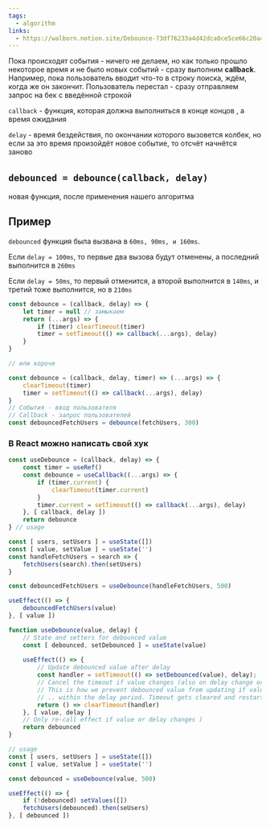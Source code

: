 ```yaml
---
tags:
  - algorithm
links:
  - https://walborn.notion.site/Debounce-73df76233a4d42dca0ce5ce66c20a4d3
---
```

Пока происходят события - ничего не делаем, но как только прошло некоторое время и не было новых событий - сразу выполним **callback**. Например, пока пользователь вводит что-то в строку поиска, ждём, когда же он закончит. Пользователь перестал - сразу отправляем запрос на бек с введённой строкой

`callback` - функция, которая должна выполниться в конце концов , а время ожидания

`delay` - время бездействия, по окончании которого вызовется колбек, но если за это время произойдёт новое событие, то отсчёт начнётся заново

## `debounced = debounce(callback, delay)` 
новая функция, после применения нашего алгоритма
## Пример

`debounced` функция была вызвана в `60ms, 90ms, и 160ms`.

Если `delay = 100ms`, то первые два вызова будут отменены, а последний выполнится в `260ms`

Если `delay = 50ms`, то первый отменится, а второй выполнится в `140ms`, и третий тоже выполнится, но в `210ms`

```js
const debounce = (callback, delay) => { 
	let timer = null // замыкаем 
	return (...args) => { 
		if (timer) clearTimeout(timer) 
		timer = setTimeout(() => callback(...args), delay) 
	} 
} 

// или короче 

const debounce = (callback, delay, timer) => (...args) => { 
	clearTimeout(timer) 
	timer = setTimeout(() => callback(...args), delay) 
}
// События - ввод пользователя 
// Callback - запрос пользователей 
const debouncedFetchUsers = debounce(fetchUsers, 300)
```

### В React можно написать свой хук

```jsx
const useDebounce = (callback, delay) => { 
	const timer = useRef() 
	const debounce = useCallback((...args) => { 
		if (timer.current) { 
			clearTimeout(timer.current) 
		} 
		timer.current = setTimeout(() => callback(...args), delay) 
	}, [ callback, delay ]) 
	return debounce 
} // usage 

const [ users, setUsers ] = useState([]) 
const [ value, setValue ] = useState('') 
const handleFetchUsers = search => { 
	fetchUsers(search).then(setUsers) 
} 

const debouncedFetchUsers = useDebounce(handleFetchUsers, 500) 

useEffect(() => { 
	debouncedFetchUsers(value) 
}, [ value ])
```

```jsx
function useDebounce(value, delay) { 
	// State and setters for debounced value 
	const [ debounced, setDebounced ] = useState(value) 
	
	useEffect(() => { 
		// Update debounced value after delay 
		const handler = setTimeout(() => setDebounced(value), delay); 
		// Cancel the timeout if value changes (also on delay change or unmount) 
		// This is how we prevent debounced value from updating if value is changed ... 
		// .. within the delay period. Timeout gets cleared and restarted. 
		return () => clearTimeout(handler) 
	}, [ value, delay ] 
	// Only re-call effect if value or delay changes ) 
	return debounced 
} 

// usage 
const [ users, setUsers ] = useState([]) 
const [ value, setValue ] = useState('') 

const debounced = useDebounce(value, 500) 

useEffect(() => { 
	if (!debounced) setValues([]) 
	fetchUsers(debounced).then(seUsers) 
}, [ debounced ])
```
